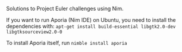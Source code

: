 Solutions to Project Euler challenges using Nim.

If you want to run Aporia (Nim IDE) on Ubuntu, you need to install the dependencies with:
```apt-get install build-essential libgtk2.0-dev libgtksourceview2.0-0```

To install Aporia itself, run
```nimble install aporia```
